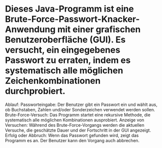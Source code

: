 # Dieses Java-Programm ist eine Brute-Force-Passwort-Knacker-Anwendung mit einer grafischen Benutzeroberfläche (GUI). Es versucht, ein eingegebenes Passwort zu erraten, indem es systematisch alle möglichen Zeichenkombinationen durchprobiert.

Ablauf:
Passworteingabe: Der Benutzer gibt ein Passwort ein und wählt aus, ob Buchstaben, Zahlen und/oder Sonderzeichen verwendet werden sollen.
Brute-Force-Versuch: Das Programm startet eine rekursive Methode, die systematisch alle möglichen Kombinationen ausprobiert.
Anzeige von Versuchen: Während des Brute-Force-Vorgangs werden die aktuellen Versuche, die geschätzte Dauer und der Fortschritt in der GUI angezeigt.
Erfolg oder Abbruch: Wenn das Passwort gefunden wird, zeigt das Programm es an. Der Benutzer kann den Vorgang auch abbrechen.
